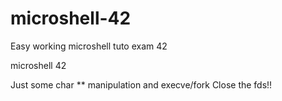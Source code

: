 # microshell-42
Easy working microshell tuto exam 42

microshell 42

Just some char ** manipulation and execve/fork
Close the fds!!
